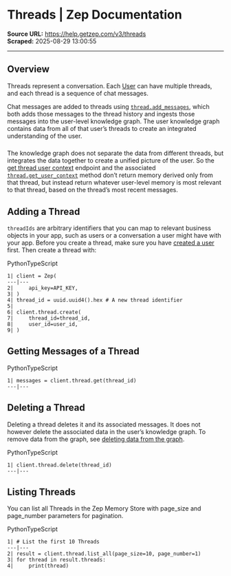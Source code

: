 # Threads | Zep Documentation

**Source URL:** https://help.getzep.com/v3/threads  
**Scraped:** 2025-08-29 13:00:55

---

## Overview

Threads represent a conversation. Each [User](/v3/users) can have multiple threads, and each thread is a sequence of chat messages.

Chat messages are added to threads using [`thread.add_messages`](/v3/adding-memory#adding-messages), which both adds those messages to the thread history and ingests those messages into the user-level knowledge graph. The user knowledge graph contains data from all of that user’s threads to create an integrated understanding of the user.

##### 

The knowledge graph does not separate the data from different threads, but integrates the data together to create a unified picture of the user. So the [get thread user context](/v3/sdk-reference/thread/get-user-context) endpoint and the associated [`thread.get_user_context`](/v3/retrieving-memory#retrieving-zeps-context-block) method don’t return memory derived only from that thread, but instead return whatever user-level memory is most relevant to that thread, based on the thread’s most recent messages.

## Adding a Thread

`threadIds` are arbitrary identifiers that you can map to relevant business objects in your app, such as users or a conversation a user might have with your app. Before you create a thread, make sure you have [created a user](/v3/users#adding-a-user) first. Then create a thread with:

PythonTypeScript
    
    
    1| client = Zep(  
    ---|---  
    2|     api_key=API_KEY,  
    3| )  
    4| thread_id = uuid.uuid4().hex # A new thread identifier  
    5|   
    6| client.thread.create(  
    7|     thread_id=thread_id,  
    8|     user_id=user_id,  
    9| )  
  
## Getting Messages of a Thread

PythonTypeScript
    
    
    1| messages = client.thread.get(thread_id)  
    ---|---  
  
## Deleting a Thread

Deleting a thread deletes it and its associated messages. It does not however delete the associated data in the user’s knowledge graph. To remove data from the graph, see [deleting data from the graph](/v3/deleting-data-from-the-graph).

PythonTypeScript
    
    
    1| client.thread.delete(thread_id)  
    ---|---  
  
## Listing Threads

You can list all Threads in the Zep Memory Store with page_size and page_number parameters for pagination.

PythonTypeScript
    
    
    1| # List the first 10 Threads  
    ---|---  
    2| result = client.thread.list_all(page_size=10, page_number=1)  
    3| for thread in result.threads:  
    4|     print(thread)
